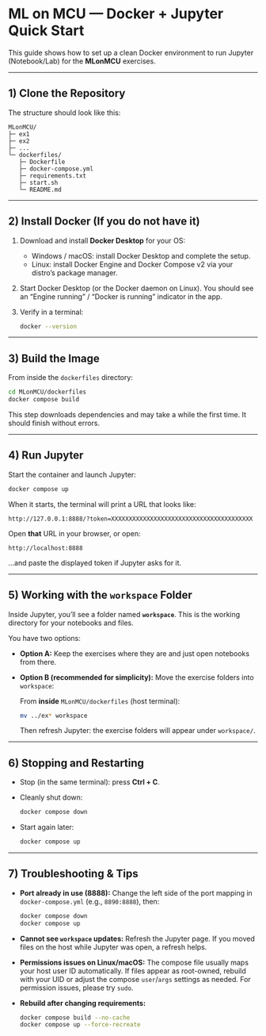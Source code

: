 

# ML on MCU — Docker + Jupyter Quick Start

This guide shows how to set up a clean Docker environment to run Jupyter (Notebook/Lab) for the **MLonMCU** exercises.


---

## 1) Clone the Repository


The structure should look like this:

```
MLonMCU/
├─ ex1
├─ ex2
├─ ...
└─ dockerfiles/
   ├─ Dockerfile
   ├─ docker-compose.yml
   ├─ requirements.txt
   ├─ start.sh
   └─ README.md
```

---

## 2) Install Docker (If you do not have it)

1. Download and install **Docker Desktop** for your OS:

   * Windows / macOS: install Docker Desktop and complete the setup.
   * Linux: install Docker Engine and Docker Compose v2 via your distro’s package manager.

2. Start Docker Desktop (or the Docker daemon on Linux).
   You should see an “Engine running” / “Docker is running” indicator in the app.

3. Verify in a terminal:

   ```bash
   docker --version
   ```

---

## 3) Build the Image

From inside the `dockerfiles` directory:

```bash
cd MLonMCU/dockerfiles
docker compose build
```

This step downloads dependencies and may take a while the first time. It should finish without errors.

---

## 4) Run Jupyter

Start the container and launch Jupyter:

```bash
docker compose up
```

When it starts, the terminal will print a URL that looks like:

```
http://127.0.0.1:8888/?token=XXXXXXXXXXXXXXXXXXXXXXXXXXXXXXXXXXXXXXXX
```

Open **that** URL in your browser, or open:

```
http://localhost:8888
```

…and paste the displayed token if Jupyter asks for it.


---

## 5) Working with the `workspace` Folder

Inside Jupyter, you’ll see a folder named **`workspace`**. This is the working directory for your notebooks and files.

You have two options:

* **Option A:** Keep the exercises where they are and just open notebooks from there.
* **Option B (recommended for simplicity):** Move the exercise folders into `workspace`:

  From **inside** `MLonMCU/dockerfiles` (host terminal):

  ```bash
  mv ../ex* workspace
  ```

  Then refresh Jupyter: the exercise folders will appear under `workspace/`.

---

## 6) Stopping and Restarting

* Stop (in the same terminal): press **Ctrl + C**.
* Cleanly shut down:

  ```bash
  docker compose down
  ```
* Start again later:

  ```bash
  docker compose up
  ```

---

## 7) Troubleshooting & Tips

* **Port already in use (8888):**
  Change the left side of the port mapping in `docker-compose.yml` (e.g., `8890:8888`), then:

  ```bash
  docker compose down
  docker compose up
  ```
* **Cannot see `workspace` updates:**
  Refresh the Jupyter page. If you moved files on the host while Jupyter was open, a refresh helps.
* **Permissions issues on Linux/macOS:**
  The compose file usually maps your host user ID automatically. If files appear as root-owned, rebuild with your UID or adjust the compose `user`/`args` settings as needed. For permission issues, please try `sudo`.
* **Rebuild after changing requirements:**

  ```bash
  docker compose build --no-cache
  docker compose up --force-recreate
  ```





